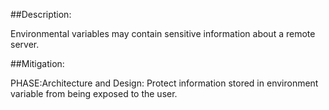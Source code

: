 ##Description:

Environmental variables may contain sensitive information about a remote server.



##Mitigation:


PHASE:Architecture and Design:
Protect information stored in environment variable from being exposed to the user.

